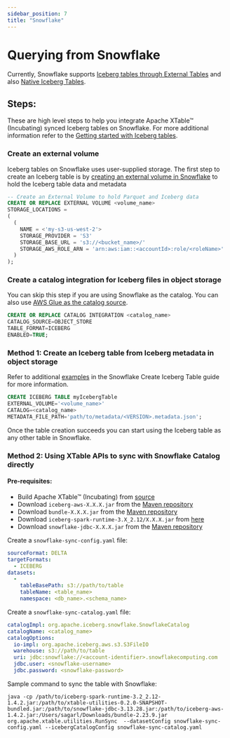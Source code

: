 ```yaml
---
sidebar_position: 7
title: "Snowflake"
---
```


# Querying from Snowflake

Currently, Snowflake supports [Iceberg tables through External Tables](https://www.snowflake.com/blog/expanding-the-data-cloud-with-apache-iceberg/)
and also [Native Iceberg Tables](https://www.snowflake.com/blog/iceberg-tables-powering-open-standards-with-snowflake-innovations/).

## Steps:
These are high level steps to help you integrate Apache XTable™ (Incubating) synced Iceberg tables on Snowflake. For more additional information
refer to the [Getting started with Iceberg tables](https://docs.snowflake.com/LIMITEDACCESS/iceberg-2023/tables-iceberg-getting-started).

### Create an external volume
Iceberg tables on Snowflake uses user-supplied storage. The first step to create an Iceberg table is by [creating an
external volume in Snowflake](https://docs.snowflake.com/LIMITEDACCESS/iceberg-2023/tables-external-volume-s3#step-4-creating-an-external-volume-in-snowflake)
to hold the Iceberg table data and metadata

```sql md title="sql"
-- Create an External Volume to hold Parquet and Iceberg data
CREATE OR REPLACE EXTERNAL VOLUME <volume_name>
STORAGE_LOCATIONS = 
(
  (
    NAME = <'my-s3-us-west-2'>
    STORAGE_PROVIDER = 'S3'
    STORAGE_BASE_URL = 's3://<bucket_name>/'
    STORAGE_AWS_ROLE_ARN = 'arn:aws:iam::<accountId>:role/<roleName>'
  )
);
```

### Create a catalog integration for Iceberg files in object storage
You can skip this step if you are using Snowflake as the catalog. 
You can also use [AWS Glue as the catalog source](https://docs.snowflake.com/LIMITEDACCESS/iceberg-2023/create-catalog-integration#examples).

```sql md title="sql"
CREATE OR REPLACE CATALOG INTEGRATION <catalog_name>
CATALOG_SOURCE=OBJECT_STORE
TABLE_FORMAT=ICEBERG
ENABLED=TRUE;
```

### Method 1: Create an Iceberg table from Iceberg metadata in object storage
Refer to additional [examples](https://docs.snowflake.com/LIMITEDACCESS/iceberg-2023/create-iceberg-table#examples) 
in the Snowflake Create Iceberg Table guide for more information.

```sql md title="sql"
CREATE ICEBERG TABLE myIcebergTable
EXTERNAL_VOLUME='<volume_name>'
CATALOG=<catalog_name>
METADATA_FILE_PATH='path/to/metadata/<VERSION>.metadata.json';
```

Once the table creation succeeds you can start using the Iceberg table as any other table in Snowflake.

### Method 2: Using XTable APIs to sync with Snowflake Catalog directly

#### Pre-requisites:

* Build Apache XTable™ (Incubating) from [source](https://github.com/apache/incubator-xtable)
* Download `iceberg-aws-X.X.X.jar` from the [Maven repository](https://mvnrepository.com/artifact/org.apache.iceberg/iceberg-aws)
* Download `bundle-X.X.X.jar` from the [Maven repository](https://mvnrepository.com/artifact/software.amazon.awssdk/bundle)
* Download `iceberg-spark-runtime-3.X_2.12/X.X.X.jar` from [here](https://repo1.maven.org/maven2/org/apache/iceberg/iceberg-spark-runtime-3.2_2.12/1.4.2/)
* Download `snowflake-jdbc-X.X.X.jar` from the [Maven repository](https://mvnrepository.com/artifact/net.snowflake/snowflake-jdbc)

Create a `snowflake-sync-config.yaml` file:

```yaml md title="yaml"
sourceFormat: DELTA
targetFormats:
  - ICEBERG
datasets:
  -
    tableBasePath: s3://path/to/table
    tableName: <table_name>
    namespace: <db_name>.<schema_name>
```

Create a `snowflake-sync-catalog.yaml` file:

```yaml md title="yaml"
catalogImpl: org.apache.iceberg.snowflake.SnowflakeCatalog
catalogName: <catalog_name>
catalogOptions:
  io-impl: org.apache.iceberg.aws.s3.S3FileIO
  warehouse: s3://path/to/table
  uri: jdbc:snowflake://<account-identifier>.snowflakecomputing.com
  jdbc.user: <snowflake-username>
  jdbc.password: <snowflake-password>
```

Sample command to sync the table with Snowflake:
```shell md title="shell"
java -cp /path/to/iceberg-spark-runtime-3.2_2.12-1.4.2.jar:/path/to/xtable-utilities-0.2.0-SNAPSHOT-bundled.jar:/path/to/snowflake-jdbc-3.13.28.jar:/path/to/iceberg-aws-1.4.2.jar:/Users/sagarl/Downloads/bundle-2.23.9.jar org.apache.xtable.utilities.RunSync  --datasetConfig snowflake-sync-config.yaml --icebergCatalogConfig snowflake-sync-catalog.yaml
```

